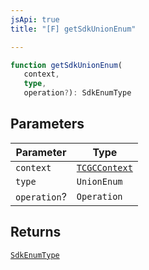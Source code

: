 ```yaml
---
jsApi: true
title: "[F] getSdkUnionEnum"

---
```

```ts
function getSdkUnionEnum(
   context, 
   type, 
   operation?): SdkEnumType
```

## Parameters

| Parameter | Type |
| ------ | ------ |
| `context` | [`TCGCContext`](../interfaces/TCGCContext.md) |
| `type` | `UnionEnum` |
| `operation`? | `Operation` |

## Returns

[`SdkEnumType`](../interfaces/SdkEnumType.md)
